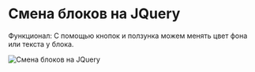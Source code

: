 Смена блоков на JQuery
======================= 

Функционал: 
С помощью кнопок и ползунка можем менять цвет фона или текста у блока.

![Смена блоков на JQuery](https://firebasestorage.googleapis.com/v0/b/frontend-upload-f3188.appspot.com/o/images%2Fchange-color.gif?alt=media&token=0186dae2-659a-4a7c-9691-439eb0281070 "Смена блоков на JQuery")
